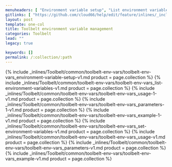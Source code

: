```yaml
---
menuheaders: [ "Environment variable setup", "List environment variables", "Usage", "Parameters", "Example", "Set environment variables", "Usage", "Parameters", "Example" ]
gitlinks: [ "https://github.com/cloud66/help/edit/feature/inlines/_includes/_inlines/Toolbelt/common/toolbelt-env-vars/toolbelt-env-vars_environment-variable-setup-v1.md", "https://github.com/cloud66/help/edit/feature/inlines/_includes/_inlines/Toolbelt/common/toolbelt-env-vars/toolbelt-env-vars_list-environment-variables-v1.md", "https://github.com/cloud66/help/edit/feature/inlines/_includes/_inlines/Toolbelt/common/toolbelt-env-vars/toolbelt-env-vars_usage-1-v1.md", "https://github.com/cloud66/help/edit/feature/inlines/_includes/_inlines/Toolbelt/common/toolbelt-env-vars/toolbelt-env-vars_parameters-1-v1.md", "https://github.com/cloud66/help/edit/feature/inlines/_includes/_inlines/Toolbelt/common/toolbelt-env-vars/toolbelt-env-vars_example-1-v1.md", "https://github.com/cloud66/help/edit/feature/inlines/_includes/_inlines/Toolbelt/common/toolbelt-env-vars/toolbelt-env-vars_set-environment-variables-v1.md", "https://github.com/cloud66/help/edit/feature/inlines/_includes/_inlines/Toolbelt/common/toolbelt-env-vars/toolbelt-env-vars_usage-v1.md", "https://github.com/cloud66/help/edit/feature/inlines/_includes/_inlines/Toolbelt/common/toolbelt-env-vars/toolbelt-env-vars_parameters-v1.md", "https://github.com/cloud66/help/edit/feature/inlines/_includes/_inlines/Toolbelt/common/toolbelt-env-vars/toolbelt-env-vars_example-v1.md" ]
layout: post
template: one-col
title: Toolbelt environment variable management
categories: Toolbelt
lead: ""
legacy: true

keywords: []
permalink: /:collection/:path
---
```




<a name="1"></a>{% include _inlines/Toolbelt/common/toolbelt-env-vars/toolbelt-env-vars_environment-variable-setup-v1.md  product = page.collection %}
<a name="2"></a>{% include _inlines/Toolbelt/common/toolbelt-env-vars/toolbelt-env-vars_list-environment-variables-v1.md  product = page.collection %}
<a name="3"></a>{% include _inlines/Toolbelt/common/toolbelt-env-vars/toolbelt-env-vars_usage-1-v1.md  product = page.collection %}
<a name="4"></a>{% include _inlines/Toolbelt/common/toolbelt-env-vars/toolbelt-env-vars_parameters-1-v1.md  product = page.collection %}
<a name="5"></a>{% include _inlines/Toolbelt/common/toolbelt-env-vars/toolbelt-env-vars_example-1-v1.md  product = page.collection %}
<a name="6"></a>{% include _inlines/Toolbelt/common/toolbelt-env-vars/toolbelt-env-vars_set-environment-variables-v1.md  product = page.collection %}
<a name="7"></a>{% include _inlines/Toolbelt/common/toolbelt-env-vars/toolbelt-env-vars_usage-v1.md  product = page.collection %}
<a name="8"></a>{% include _inlines/Toolbelt/common/toolbelt-env-vars/toolbelt-env-vars_parameters-v1.md  product = page.collection %}
<a name="9"></a>{% include _inlines/Toolbelt/common/toolbelt-env-vars/toolbelt-env-vars_example-v1.md  product = page.collection %}